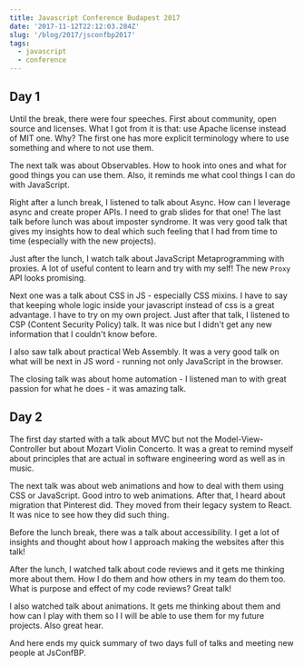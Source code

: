 ```yaml
---
title: Javascript Conference Budapest 2017
date: '2017-11-12T22:12:03.284Z'
slug: '/blog/2017/jsconfbp2017'
tags:
  - javascript
  - conference
---
```


## Day 1

Until the break, there were four speeches. First about community, open source and licenses.
What I got from it is that: use Apache license instead of MIT one. Why? The first one has
more explicit terminology where to use something and where to not use them.

The next talk was about Observables. How to hook into ones and what for good things you can
use them. Also, it reminds me what cool things I can do with JavaScript.

Right after a lunch break, I listened to talk about Async. How can I leverage async and create
proper APIs. I need to grab slides for that one! The last talk before lunch was about imposter
syndrome. It was very good talk that gives my insights how to deal which such feeling that
I had from time to time (especially with the new projects).

Just after the lunch, I watch talk about JavaScript Metaprogramming with proxies. A lot of useful
content to learn and try with my self! The new `Proxy` API looks promising.

Next one was a talk about CSS in JS - especially CSS mixins. I have to say that keeping whole
logic inside your javascript instead of css is a great advantage. I have to try on my own project.
Just after that talk, I listened to CSP (Content Security Policy) talk. It was nice but I didn't
get any new information that I couldn't know before.

I also saw talk about practical Web Assembly. It was a very good talk on what will be next in JS
word - running not only JavaScript in the browser.

The closing talk was about home automation - I listened man to with great passion for what he does -
it was amazing talk.

## Day 2

The first day started with a talk about MVC but not the Model-View-Controller but about Mozart Violin
Concerto. It was a great to remind myself about principles that are actual in software engineering word
as well as in music.

The next talk was about web animations and how to deal with them using CSS or JavaScript. Good intro
to web animations. After that, I heard about migration that Pinterest did. They moved from their legacy
system to React. It was nice to see how they did such thing.

Before the lunch break, there was a talk about accessibility. I get a lot of insights and thought about
how I approach making the websites after this talk!

After the lunch, I watched talk about code reviews and it gets me thinking more about them. How I do them
and how others in my team do them too. What is purpose and effect of my code reviews? Great talk!

I also watched talk about animations. It gets me thinking about them and how can I play with them so I
I will be able to use them for my future projects. Also great hear.

And here ends my quick summary of two days full of talks and meeting new people at JsConfBP.
